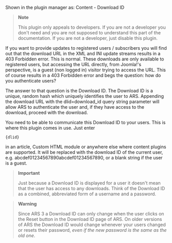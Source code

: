 Shown in the plugin manager as: Content - Download ID

> **Note**
>
> This plugin only appeals to developers. If you are not a developer you don't need and you are not supposed to understand this part of the documentation. If you are not a developer, just disable this plugin.

If you want to provide updates to registered users / subscribers you will find out that the download URL in the XML and INI update streams results in a 403 Forbidden error. This is normal. These downloads are only available to registered users, but accessing the URL directly, from Joomla!'s perspective, is a guest (non logged in) visitor trying to access the URL. This of course results in a 403 Forbidden error and begs the question: how do you authenticate users?

The answer to that question is the Download ID. The Download ID is a unique, random hash which uniquely identifies the user to ARS. Appending the download URL with the dlid=download\_id query string parameter will allow ARS to authenticate the user and, if they have access to the download, proceed with the download.

You need to be able to communicate this Download ID to your users. This is where this plugin comes in use. Just enter

    {dlid}

in an article, Custom HTML module or anywhere else where content plugins are supported. It will be replaced with the download ID of the current user, e.g. abcdef01234567890abcdef01234567890, or a blank string if the user is a guest.

> **Important**
>
> Just because a Download ID is displayed for a user it doesn't mean that the user has access to any downloads. Think of the Download ID as a combined, abbreviated form of a username and a password.

> **Warning**
>
> Since ARS 3 a Download ID can only change when the user clicks on the Reset button in the Download ID page of ARS. On older versions of ARS the Download ID would change whenever your users changed or resets their password, *even if the new password is the same as the old one*.
